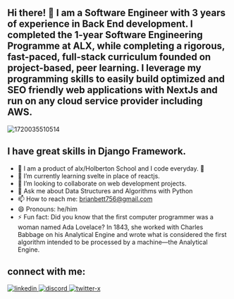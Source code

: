 ## Hi there! 👋 I am a Software Engineer with 3 years of experience in Back End development. I completed the 1-year Software Engineering Programme at ALX, while completing a rigorous, fast-paced, full-stack curriculum founded on project-based, peer learning. I leverage my programming skills to easily build optimized and SEO friendly web applications with NextJs and run on any cloud service provider including AWS.

![1720035510514](https://github.com/user-attachments/assets/fd4ceda6-5377-41fe-b35c-d2f157179886)

## I have great skills in Django Framework.


- 🔭 I am a product of alx/Holberton School and I code everyday. 🤣
- 🌱 I’m currently learning svelte in place of reactjs.
- 👯 I’m looking to collaborate on web development projects.
- 💬 Ask me about Data Structures and Algorithms with Python
- 📫 How to reach me: brianbett756@gmail.com
- 😄 Pronouns: he/him
- ⚡ Fun fact:  Did you know that the first computer programmer was a woman named Ada Lovelace? In 1843, she worked with Charles Babbage on his Analytical Engine and wrote what is considered the first algorithm intended to be processed by a machine—the Analytical Engine.


## connect with me:

[![linkedin](https://github.com/user-attachments/assets/09abfc3c-2f1b-4ea5-b607-a6e6b6b084b4)
](https://www.linkedin.com/in/brian-bett-629a8b22b/)   [![discord](https://github.com/user-attachments/assets/0e59fa91-69f0-4162-bfed-d0964806a244)
](https://discord.com/channels/@me/1161935080227348531)       [![twitter-x](https://github.com/user-attachments/assets/6c589fb0-c0c1-4c37-9d60-2fad09269b82)
](https://twitter.com/Yow_Brah)
